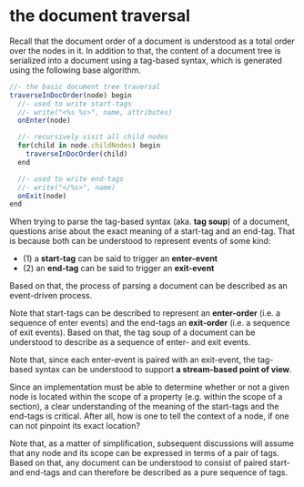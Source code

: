 
<!-- ======================================================================= -->
# the document traversal

Recall that the document order of a document is understood as a total order
over the nodes in it. In addition to that, the content of a document tree
is serialized into a document using a tag-based syntax, which is generated
using the following base algorithm.

```js
//- the basic document tree traversal
traverseInDocOrder(node) begin
  //- used to write start-tags
  //- write("<%s %s>", name, attributes)
  onEnter(node)

  //- recursively visit all child nodes
  for(child in node.childNodes) begin
    traverseInDocOrder(child)
  end

  //- used to write end-tags
  //- write("</%s>", name)
  onExit(node)
end
```

When trying to parse the tag-based syntax (aka. **tag soup**) of a document,
questions arise about the exact meaning of a start-tag and an end-tag. That
is because both can be understood to represent events of some kind:

* (1) a **start-tag** can be said to trigger an **enter-event**
* (2) an **end-tag** can be said to trigger an **exit-event**

Based on that, the process of parsing a document can be described as an
event-driven process.

Note that start-tags can be described to represent an **enter-order** (i.e. a
sequence of enter events) and the end-tags an **exit-order** (i.e. a sequence
of exit events). Based on that, the tag soup of a document can be understood
to describe as a sequence of enter- and exit events.

Note that, since each enter-event is paired with an exit-event, the tag-based
syntax can be understood to support **a stream-based point of view**.

Since an implementation must be able to determine whether or not a given node
is located within the scope of a property (e.g. within the scope of a section),
a clear understanding of the meaning of the start-tags and the end-tags is
critical. After all, how is one to tell the context of a node, if one can not
pinpoint its exact location?

Note that, as a matter of simplification, subsequent discussions will assume
that any node and its scope can be expressed in terms of a pair of tags. Based
on that, any document can be understood to consist of paired start- and end-tags
and can therefore be described as a pure sequence of tags.
